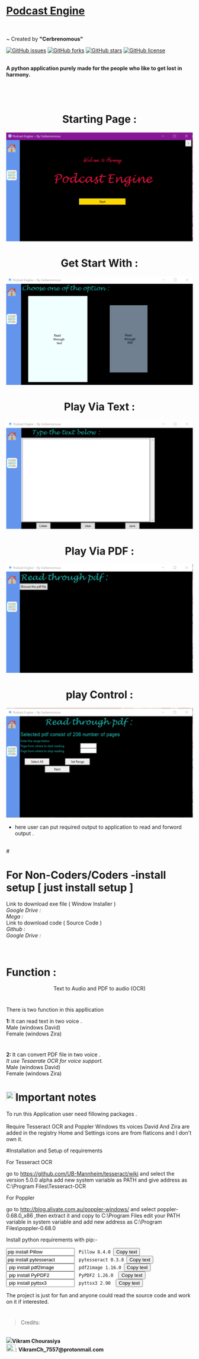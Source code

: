# <b> <u> Podcast Engine </u> </b>


<br>

~ Created by <b> "Cerbrenomous" </b>
<br>


  
[![GitHub issues](https://img.shields.io/github/issues/VikramChourasiya-07/Podcast_Engine?style=for-the-badge)](https://github.com/VikramChourasiya-07/Podcast_Engine/issues)
[![GitHub forks](https://img.shields.io/github/forks/VikramChourasiya-07/Podcast_Engine?style=for-the-badge)](https://github.com/VikramChourasiya-07/Podcast_Engine/network)
[![GitHub stars](https://img.shields.io/github/stars/VikramChourasiya-07/Podcast_Engine?style=for-the-badge)](https://github.com/VikramChourasiya-07/Podcast_Engine/stargazers)
[![GitHub license](https://img.shields.io/github/license/VikramChourasiya-07/Podcast_Engine?style=for-the-badge)](https://github.com/VikramChourasiya-07/Podcast_Engine/blob/main/LICENSE)
  
 


<br><b> A python application purely made for the people who like to get lost in harmony. </b>




#
<br>
<h1> <center> Starting Page :</h1>
<img src="https://github.com/VikramChourasiya-07/Podcast_Engine/blob/main/page_intro.PNG">

#

<h1> <center> Get Start With :</h1>
<img src="https://github.com/VikramChourasiya-07/Podcast_Engine/blob/main/page_work.PNG">

#

<h1> <center> Play Via Text :</h1>
<img src="https://github.com/VikramChourasiya-07/Podcast_Engine/blob/main/page_text_R.PNG">

#

<h1> <center> Play Via PDF :</h1>
<img src="https://github.com/VikramChourasiya-07/Podcast_Engine/blob/main/page_read_pdf.PNG">

#

<h1> <center> play Control :</h1>
<img src="https://github.com/VikramChourasiya-07/Podcast_Engine/blob/main/page_play.PNG">

* here user can put required output to application to read and forword output . 

<br>

<ing src="https://github.com/VikramChourasiya-07/Podcast_Engine/blob/main/Podcast%20Engine%20(application)%20first%20look.mp4" >
#

# For Non-Coders/Coders -install setup [ just install setup ]

Link to download exe file ( Window Installer )
<i> 
<br>
Google Drive :
<br>
Mega :
<br>
</i>
Link to download code ( Source Code )
<i>
<br>
Github :
<br>
Google Drive :
</i>

#

# <br> Function : </br>

<center> Text to Audio and PDF to audio (OCR) </center>

#
There is two function in this appllication <br>

<b> 1: </b> It can read text in two voice .
<br> Male (windows David)
<br> Female (windows Zira)
<br> 

# 

<b> 2: </b> It can convert PDF file in two voice . 
<br>
<i> It use Tesaerate OCR for voice support. </i>
<br>
Male (windows David)
<br> 
Female (windows Zira)
<br> 


# <img src="https://img.icons8.com/ios/50/000000/important-event.png" height="25" width="25" />Important notes 

To run this Application user need fillowing packages .
<br>
<br>
Require Tesseract OCR and Poppler
Windows tts voices David And Zira are added in the registry
Home and Settings icons are from flaticons and I don't own it.

#Installation and Setup of requirements

For Tesseract OCR

go to https://github.com/UB-Mannheim/tesseract/wiki and select the version 5.0.0 alpha
add new system variable as PATH and give address as C:\Program Files\Tesseract-OCR

For Poppler

go to http://blog.alivate.com.au/poppler-windows/ and select poppler-0.68.0_x86 ,then extract it and copy to C:\Program Files
edit your PATH variable in system variable and add new address as C:\Program Files\poppler-0.68.0

Install python requirements with pip:-




<input type="text" value="pip install Pillow" id="myInput">
<code> Pillow 8.4.0 </code><button onclick="myFunction()">Copy text</button>
<script>
  function myFunction() {
    var copyText = document.getElementById("myInput");
    copyText.select();
    document.execCommand("Copy");
    alert("Copied the text: " + copyText.value);
  }
</script>
<br>
<input type="text" value="pip install pytesseract " id="myInput">
<code> pytesseract 0.3.8 </code><button onclick="myFunction()">Copy text</button>
<script>
  function myFunction() {
    var copyText = document.getElementById("myInput");
    copyText.select();
    document.execCommand("Copy");
    alert("Copied the text: " + copyText.value);
  }
</script>
<br>
<input type="text" value=" pip install pdf2image " id="myInput">
<code> pdf2image 1.16.0 </code><button onclick="myFunction()">Copy text</button>
<script>
  function myFunction() {
    var copyText = document.getElementById("myInput");
    copyText.select();
    document.execCommand("Copy");
    alert("Copied the text: " + copyText.value);
  }
</script>
<br>
<input type="text" value=" pip install PyPDF2 " id="myInput">
<code> PyPDF2 1.26.0  </code><button onclick="myFunction()">Copy text</button>
<script>
  function myFunction() {
    var copyText = document.getElementById("myInput");
    copyText.select();
    document.execCommand("Copy");
    alert("Copied the text: " + copyText.value);
  }
</script>
<br>
<input type="text" value=" pip install pyttsx3 " id="myInput">
<code> pyttsx3 2.90  </code><button onclick="myFunction()">Copy text</button>
<script>
  function myFunction() {
    var copyText = document.getElementById("myInput");
    copyText.select();
    document.execCommand("Copy");
    alert("Copied the text: " + copyText.value);
  }
</script>


 The project is just for fun and anyone could read the source code and work on it if interested.

#
> Credits: 
<br>
<b>
<img src="https://img.icons8.com/color/48/000000/designer.png" heigth="20" />Vikram Chourasiya

</b>
<br>
<img src="https://img.icons8.com/glyph-neue/64/000000/email.png" height='20' width='25' />: <b>VikramCh_7557@protonmail.com

#

